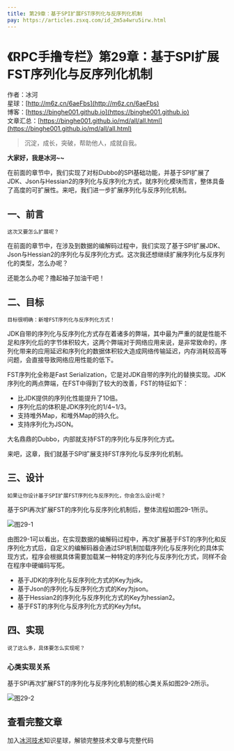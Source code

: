```yaml
---
title: 第29章：基于SPI扩展FST序列化与反序列化机制
pay: https://articles.zsxq.com/id_2m5a4wru5irw.html
---
```


# 《RPC手撸专栏》第29章：基于SPI扩展FST序列化与反序列化机制

作者：冰河
<br/>星球：[http://m6z.cn/6aeFbs](http://m6z.cn/6aeFbs)
<br/>博客：[https://binghe001.github.io](https://binghe001.github.io)
<br/>文章汇总：[https://binghe001.github.io/md/all/all.html](https://binghe001.github.io/md/all/all.html)

> 沉淀，成长，突破，帮助他人，成就自我。

**大家好，我是冰河~~**

在前面的章节中，我们实现了对标Dubbo的SPI基础功能，并基于SPI扩展了JDK、Json与Hessian2的序列化与反序列化方式，就序列化模块而言，整体具备了高度的可扩展性。来吧，我们进一步扩展序列化与反序列化机制。

## 一、前言

`这次又要怎么扩展呢？`

在前面的章节中，在涉及到数据的编解码过程中，我们实现了基于SPI扩展JDK、Json与Hessian2的序列化与反序列化方式。这次我还想继续扩展序列化与反序列化的类型，怎么办呢？

还能怎么办呢？撸起袖子加油干吧！

## 二、目标

`目标很明确：新增FST序列化与反序列化方式！`

JDK自带的序列化与反序列化方式存在着诸多的弊端，其中最为严重的就是性能不足和序列化后的字节体积较大，这两个弊端对于网络应用来说，是非常致命的，序列化带来的应用延迟和序列化的数据体积较大造成网络传输延迟，内存消耗较高等问题，会直接导致网络应用性能的低下。

FST序列化全称是Fast Serialization，它是对JDK自带的序列化的替换实现。JDK序列化的两点弊端，在FST中得到了较大的改善，FST的特征如下：

* 比JDK提供的序列化性能提升了10倍。
* 序列化后的体积是JDK序列化的1/4~1/3。
* 支持堆外Map，和堆外Map的持久化。
* 支持序列化为JSON。

大名鼎鼎的Dubbo，内部就支持FST的序列化与反序列化方式。

来吧，这章，我们就基于SPI扩展支持FST序列化与反序列化机制。

## 三、设计

`如果让你设计基于SPI扩展FST序列化与反序列化，你会怎么设计呢？`

基于SPI再次扩展FST的序列化与反序列化机制后，整体流程如图29-1所示。

![图29-1](https://binghe001.github.io/assets/images/middleware/rpc/rpc-2022-11-01-001.png)

由图29-1可以看出，在实现数据的编解码过程中，再次扩展基于FST的序列化和反序列化方式后，自定义的编解码器会通过SPI机制加载序列化与反序列化的具体实现方式，程序会根据具体需要加载某一种特定的序列化与反序列化方式，同样不会在程序中硬编码写死。

* 基于JDK的序列化与反序列化方式的Key为jdk。
* 基于Json的序列化与反序列化方式的Key为json。
* 基于Hessian2的序列化与反序列化方式的Key为hessian2。
* 基于FST的序列化与反序列化方式的Key为fst。

## 四、实现

`说了这么多，具体要怎么实现呢？`

### 心类实现关系

基于SPI再次扩展FST的序列化与反序列化机制的核心类关系如图29-2所示。

![图29-2](https://binghe001.github.io/assets/images/middleware/rpc/rpc-2022-11-01-002.png)


## 查看完整文章

加入[冰河技术](http://m6z.cn/6aeFbs)知识星球，解锁完整技术文章与完整代码